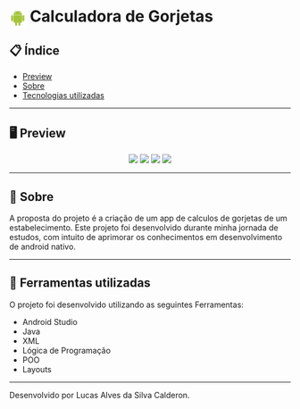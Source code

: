 
# <img align="center" alt="Daniel-HTML" height="30" width="30" src="https://raw.githubusercontent.com/devicons/devicon/master/icons/android/android-original.svg"> Calculadora de Gorjetas




<div align="center">
</div>

## 📋 Índice

- [Preview](#-Preview)
- [Sobre](#-Sobre)
- [Tecnologias utilizadas](#-Ferramentas-utilizadas)

---

## 🖥 Preview

<div align="center">

 <img src="https://user-images.githubusercontent.com/87238842/182643114-a1fe393b-d32b-4ae7-8c92-43ad7f525c54.png" width="200">
 <img src="https://user-images.githubusercontent.com/87238842/182643123-a7bbc349-e161-47a2-8fcb-459da5ce0c11.png" width="200">
 <img src="https://user-images.githubusercontent.com/87238842/182643126-44e91aec-ab80-449b-9b16-757931d4eae0.png" width="200">
 <img src="https://user-images.githubusercontent.com/87238842/182643130-b7473448-20ca-4d45-a5f4-ea9f2a6e98b0.png" width="200">



 
</div>

---

## 📖 Sobre

A proposta do projeto é a criação de um app de calculos de gorjetas de um estabelecimento.
Este projeto foi desenvolvido durante minha jornada de estudos, com intuito de aprimorar os conhecimentos em desenvolvimento de android nativo.

---

## 🚀 Ferramentas utilizadas

O projeto foi desenvolvido utilizando as seguintes Ferramentas:

- Android Studio
- Java
- XML
- Lógica de Programação
- POO
- Layouts

---

Desenvolvido por Lucas Alves da Silva Calderon.
